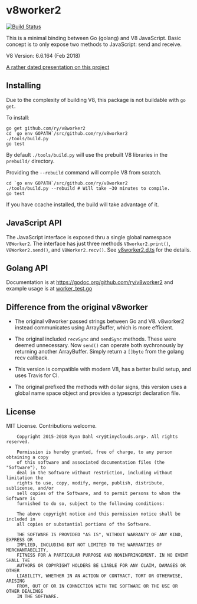# v8worker2

[![Build Status](https://travis-ci.org/ry/v8worker2.svg?branch=master)](https://travis-ci.org/ry/v8worker2)

This is a minimal binding between Go (golang) and V8 JavaScript. Basic concept
is to only expose two methods to JavaScript: send and receive.

V8 Version: 6.6.164 (Feb 2018)

[A rather dated presentation on this project](https://docs.google.com/presentation/d/1RgGVgLuP93mPZ0lqHhm7TOpxZBI3TEdAJQZzFqeleAE/edit?usp=sharing)


## Installing

Due to the complexity of building V8, this package is not buildable with `go
get`.

To install:
```
go get github.com/ry/v8worker2
cd `go env GOPATH`/src/github.com/ry/v8worker2
./tools/build.py
go test
```
By default `./tools/build.py` will use the prebuilt V8 libraries in the
`prebuild/` directory.

Providing the `--rebuild` command will compile V8 from scratch.
```
cd `go env GOPATH`/src/github.com/ry/v8worker2
./tools/build.py --rebuild # Will take ~30 minutes to compile.
go test
```
If you have ccache installed, the build will take advantage of it.


## JavaScript API

The JavaScript interface is exposed thru a single global namespace `V8Worker2`.
The interface has just three methods `V8worker2.print()`, `V8Worker2.send()`,
and `V8Worker2.recv()`.
See
[v8worker2.d.ts](https://github.com/ry/v8worker2/blob/master/v8worker2.d.ts)
for the details.


## Golang API

Documentation is at https://godoc.org/github.com/ry/v8worker2 and
example usage is at
[worker_test.go](https://github.com/ry/v8worker/blob/master/worker_test.go)


## Difference from the original v8worker

 * The original v8worker passed strings between Go and V8. v8worker2 instead
   communicates using ArrayBuffer, which is more efficient.

 * The original included `recvSync` and `sendSync` methods. These were
   deemed unnecessary. Now `send()` can operate both sychronously by
   returning another ArrayBuffer. Simply return a `[]byte` from the golang
   recv callback.

 * This version is compatible with modern V8, has a better build
   setup, and uses Travis for CI.

 * The original prefixed the methods with dollar signs, this version uses a
   global name space object and provides a typescript declaration file.


## License

MIT License. Contributions welcome.

		Copyright 2015-2018 Ryan Dahl <ry@tinyclouds.org>. All rights reserved.

		Permission is hereby granted, free of charge, to any person obtaining a copy
		of this software and associated documentation files (the "Software"), to
		deal in the Software without restriction, including without limitation the
		rights to use, copy, modify, merge, publish, distribute, sublicense, and/or
		sell copies of the Software, and to permit persons to whom the Software is
		furnished to do so, subject to the following conditions:

		The above copyright notice and this permission notice shall be included in
		all copies or substantial portions of the Software.

		THE SOFTWARE IS PROVIDED "AS IS", WITHOUT WARRANTY OF ANY KIND, EXPRESS OR
		IMPLIED, INCLUDING BUT NOT LIMITED TO THE WARRANTIES OF MERCHANTABILITY,
		FITNESS FOR A PARTICULAR PURPOSE AND NONINFRINGEMENT. IN NO EVENT SHALL THE
		AUTHORS OR COPYRIGHT HOLDERS BE LIABLE FOR ANY CLAIM, DAMAGES OR OTHER
		LIABILITY, WHETHER IN AN ACTION OF CONTRACT, TORT OR OTHERWISE, ARISING
		FROM, OUT OF OR IN CONNECTION WITH THE SOFTWARE OR THE USE OR OTHER DEALINGS
		IN THE SOFTWARE.
